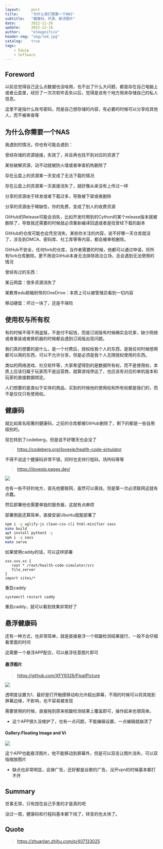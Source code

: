 ```yaml
---
layout:     post
title:      "为什么我们需要一个NAS"
subtitle:   "健康码、开源、悬浮图片"
date:       2022-11-26
update:     2022-12-16
author:     "elmagnifico"
header-img: "img/led.jpg"
catalog:    true
tags:
    - Equip
    - Software
---
```


## Foreword

以前总觉得自己这么点数据也没啥用，也不出了什么大问题，都是存在自己电脑上或者云盘里，经历了一次次软件丢失以后，觉得是该有个地方用来存储自己的私人信息。

这里不是指什么账号密码，而是自己想存储的内容，有必要的时候可以分享给其他人，而不被审查等



## 为什么你需要一个NAS

我遇到的情况，你也有可能会遇到：

曾经存储的资源链接，失效了，并且再也找不到对应的资源了

某些破解资源，动不动就被防火墙或者审查机构删除了

存在云盘上的资源某一天变成了无法下载的情况

存在云盘上的资源某一天直接消失了，就好像从来没有上传过一样

分享的资源由于转发或者下载过多，导致被下架或者删除

分享的资源由于稀缺性，你的免费，变成了别人的收费资源

GitHub的Release可能会消失，比如开发时用到的Cython的某个release版本就被删除了，导致我还需要的时候就必须重新编译回退或者是找曾经下载的副本

GitHub的仓库可能也会凭空消失，某些你关注的内容，说不好哪一天仓库就没了，涉及到DMCA、密码库、社工库等等内容，都会被审核删除。

GitHub不安全，任何fork的仓库，当作者需要的时候，他都可以通过申请，将所有fork仓库删除。更不用说GitHub本身无法排除政治立场，总会遇到无法使用的情况



曾经有过的东西：

某云网盘：很多资源消失了

某教育edu邮箱附带的OneDrive：本质上可以被管理员看到一切内容

移动硬盘：坏过一块了，还是不保险



## 使用权与所有权

有的时候不得不用盗版，不是付不起钱，而是订阅版有时候确实会坑爹，缺少网络或者重装或者换机器的时候都会遇到订阅版出现问题。

我们真的想要的是什么，是一个付费后，授权给我个人的东西，是我任何时候想用都可以用的东西，可以不允许分享，但是必须是我个人无限授权使用的东西。

类似的网络游戏、社交软件等，大家希望得到的是数据所有权，而不是使用权，本质上应该归属于玩家而不是运营商，就算游戏停运了，也应该有对应的单机版本和玩家的直接数据绑定。

人们想要的是类似于实体的商品，买到的时候他的使用权和所有权都是我们的，而不是仅仅只有使用权。



## 健康码

就比如臭名昭著的健康码，之前的仓库都被GitHub删除了，剩下的都是一些自用级别的。

现在转到了codeberg，但是说不好哪天也会没了

> https://codeberg.org/ilovexjp/health-code-simulator

不得不说这个健康码非常不错，同时也支持行程码，场所码等等

> https://ilovexjp.pages.dev/

![](https://img.elmagnifico.tech/static/upload/elmagnifico/202211262308546.png)

也有一些不好的地方，首先他要联网，虽然可以离线，但是第一次必须联网这就有点蠢。

然后部署他也需要单独的服务器，这就有点麻烦



部署倒是还算简单，直接安装Ubuntu就能部署了

```bash
npm i -g uglify-js clean-css-cli html-minifier sass
make build
apt install python3 -y
npm i -g sass
make serve
```



如果使用caddy的话，可以这样部署

```
xxx.xxx.xx {
   root * /root/health-code-simulator/src
   file_server
}
import sites/*

```

重启caddy

```
systemctl restart caddy
```

重启caddy，就可以看到效果非常好了



## 悬浮健康码

还有一种方式，也非常简单，就是直接悬浮一个核酸检测结果就行，一般不会仔细看里面的时间

这需要一个悬浮APP配合，可以悬浮任意图片即可



#### 悬浮图片

> https://github.com/XFY9326/FloatPicture

![](https://img.elmagnifico.tech/static/upload/elmagnifico/202211270301421.png)

透明度设置为1，最好是打开触摸移动和允许超出屏幕，不用的时候可以将其拖到屏幕边缘，不影响，也不容易被发现

需要使用的时候，直接拖到原来核酸检测结果上覆盖即可，操作起来也很简单。



- 这个APP很久没维护了，也有一点问题，不能编辑设置，一点编辑就崩溃了



#### Gallery:Floating Image and Vi

![](https://img.elmagnifico.tech/static/upload/elmagnifico/202211270307674.png)

这个APP也能悬浮图片，他不能移动到屏幕外，但是可以双击让图片消失，可以双指缩放图片

- 缺点也非常明显，会弹广告，还好都是谷歌的广告，没开vpn的时候基本都打不开



## Summary

世事无常，只有捏在自己手里的才是真的吧

没过一周，健康码和行程码基本都下线了，转变的也太快了。



## Quote

> https://zhuanlan.zhihu.com/p/407133025
